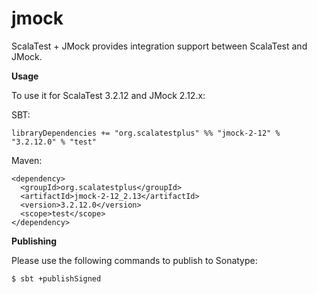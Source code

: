 # jmock
ScalaTest + JMock provides integration support between ScalaTest and JMock.

**Usage**

To use it for ScalaTest 3.2.12 and JMock 2.12.x: 

SBT: 

```
libraryDependencies += "org.scalatestplus" %% "jmock-2-12" % "3.2.12.0" % "test"
```

Maven: 

```
<dependency>
  <groupId>org.scalatestplus</groupId>
  <artifactId>jmock-2-12_2.13</artifactId>
  <version>3.2.12.0</version>
  <scope>test</scope>
</dependency>
```

**Publishing**

Please use the following commands to publish to Sonatype: 

```
$ sbt +publishSigned
```